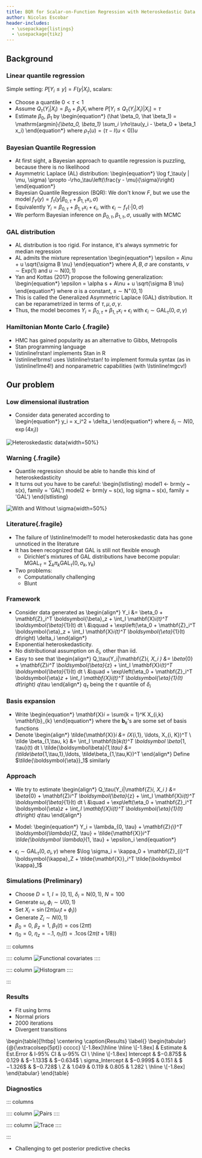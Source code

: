 ```yaml
---
title: BQR for Scalar-on-Function Regression with Heteroskedastic Data
author: Nicolas Escobar 
header-includes:
  - \usepackage{listings}
  - \usepackage{tikz}
---
```

<!-- 
# Project 1: BQR for Scalar-on-Function Regression with Heteroskedastic Data -->

## Background 

### Linear quantile regression 

Simple setting: $P[Y_i \leq y] = F(y | X_i)$, scalars:

- Choose a quantile $0 < \tau < 1$
- Assume $Q_\tau(Y_i | X_i) = \beta_0 + \beta_1 X_i$ where $P[Y_i \leq Q_\tau(Y_i|X_i) | X_i] = \tau$
- Estimate $\beta_0$, $\beta_1$ by 
    \begin{equation*}
    (\hat \beta_0, \hat \beta_1) = \mathrm{argmin}_{\beta_0, \beta_1} \sum_i \rho_\tau(y_i - \beta_0 + \beta_1 x_i)
    \end{equation*}
    where $\rho_\tau(u) = (\tau - I(u < 0))u$

### Bayesian Quantile Regression

- At first sight, a Bayesian approach to quantile regression is puzzling, because there is no likelihood
- Asymmetric Laplace (AL) distribution:
  \begin{equation*}
  \log f_\tau(y | \mu, \sigma) \propto -\rho_\tau\left(\frac{y - \mu}{\sigma}\right)
  \end{equation*}
- Bayesian Quantile Regression (BQR): We don't know $F$, but we use the model $f_Y(y) = f_\tau(y | \beta_{0, \tau} + \beta_{1, \tau} x_i, \sigma)$
- Equivalently $Y_i = \beta_{0,\tau} + \beta_{1, \tau} x_i + \epsilon_i$, with $\epsilon_i \sim f_\tau(\cdot| 0, \sigma)$
- We perform Bayesian inference on $\beta_{0, \tau}, \beta_{1, \tau}, \sigma$, usually with MCMC

### GAL distribution 

- AL distribution is too rigid. For instance, it's always symmetric for median regression
- AL admits the mixture representation 
  \begin{equation*}
  \epsilon = A\nu + u \sqrt{\sigma B \nu}
  \end{equation*}
  where $A, B, \sigma$ are constants, $\nu \sim \mathrm{Exp}(1)$ and $u \sim \mathrm{N}(0,1)$
- Yan and Kottas (2017) propose the following generalization:
  \begin{equation*}
  \epsilon = \alpha s + A\nu + u \sqrt{\sigma B \nu}
  \end{equation*}
  where $\alpha$ is a constant, $s \sim \mathrm{N}^+(0,1)$
- This is called the Generalized Asymmetric Laplace (GAL) distribution. It can be reparametrized in terms of $\tau, \mu, \sigma, \gamma$.
- Thus, the model becomes $Y_i = \beta_{0, \tau} + \beta_{1,\tau} x_i + \epsilon_i$ with $\epsilon_i \sim \mathrm{GAL}_\tau(0, \sigma, \gamma)$

### Hamiltonian Monte Carlo {.fragile}

- HMC has gained popularity as an alternative to Gibbs, Metropolis
- Stan programming language 
- \lstinline!rstan! implements Stan in R
- \lstinline!brms! uses \lstinline!rstan! to implement formula syntax (as in \lstinline!lme4!) and nonparametric capabilities (with \lstinline!mgcv!)

## Our problem

### Low dimensional ilustration 

-  Consider data generated according to  
    \begin{equation*}
    y_i = x_i^2 + \delta_i
    \end{equation*}
    where $\delta_i \sim N(0, \exp(4x_i))$

![Heteroskedastic data](code_by_nico/functional/slides/htskdata.png){width=50%}

### Warning {.fragile}

- Quantile regression should be able to handle this kind of heteroskedasticity 
- It turns out you have to be careful:
    \begin{lstlisting}
    model1 <- brm(y ~ s(x), family = 'GAL')
    model2 <- brm(y ~ s(x), log sigma ~ s(x), 
                    family = 'GAL')
    \end{lstlisting}

![With and Without $\sigma$](code_by_nico/functional/slides/wandwo.png){width=50%}

### Literature{.fragile}

- The failure of \lstinline!model1! to model heteroskedastic data has gone unnoticed in the literature
- It has been recognized that GAL is still not flexible enough 
  - Dirichlet's mixtures of GAL distributions have become popular:
    $\mathrm{MGAL}_\tau = \sum_k \pi_k \mathrm{GAL}_\tau(0, \sigma_k, \gamma_k)$
- Two problems:
  <!-- - Ammounts to 
    \begin{lstlisting}
    model1 <- brm(y ~ s(x), family = 'MGAL')
    \end{lstlisting}
    not adressing the heteroskedasticity directly  -->
  - Computationally challenging
  - Blunt

### Framework

- Consider data generated as 
  \begin{align*}
  Y_i &= \beta_0 + \mathbf{Z}_i^T \boldsymbol{\beta}_z + \int_I \mathbf{X}_i(t)^T \boldsymbol{\beta}_{1}(t) dt \\ &\qquad + \exp\left(\eta_0 + \mathbf{Z}_i^T \boldsymbol{\eta}_z + \int_I \mathbf{X}_i(t)^T \boldsymbol{\eta}_{1}(t) dt\right) \delta_i
  \end{align*}
- Exponential heteroskedasticity. 
- No distributional assumption on $\delta_i$, other than iid.
- Easy to see that 
  \begin{align*}
  Q_\tau(Y_i|\mathbf{Z}_i, X_i ) &= \beta_{0} + \mathbf{Z}_i^T \boldsymbol{\beta}_{z} + \int_I \mathbf{X}_i(t)^T \boldsymbol{\beta}_{1}(t) dt \\
  &\quad + \exp\left(\eta_0 + \mathbf{Z}_i^T \boldsymbol{\eta}_z + \int_I \mathbf{X}_i(t)^T \boldsymbol{\eta}_{1}(t) dt\right) q_\tau
  \end{align*}
  $q_\tau$ being the $\tau$ quantile of $\delta_i$
<!-- - So, quantiles are still linear, the problem is still tractable. -->

### Basis expansion

- Write 
  \begin{equation*}
  \mathbf{X}_i = \sum_{k = 1}^K X_{i,k} \mathbf{b}_{k}
  \end{equation*}
  where the $\mathbf{b}_{k}$'s are some set of basis functions
- Denote 
  \begin{align*}
  \tilde{\mathbf{X}}_i &= (X_{i,1}, \ldots, X_{i, K})^T \\
  \tilde \beta_{1,\tau, k} &= \int_I \mathbf{b}_k(t)^T \boldsymbol \beta_{1, \tau}(t) dt \\
  \tilde{\boldsymbol\beta}_{1,\tau} &= (\tilde\beta_{1,\tau,1},\ldots, \tilde\beta_{1,\tau,K})^T
  \end{align*} 
  Define $\tilde{\boldsymbol{\eta}}_1$ similarly

### Approach 

- We try to estimate
  \begin{align*}
  Q_\tau(Y_i|\mathbf{Z}_i, X_i ) &= \beta_{0} + \mathbf{Z}_i^T \boldsymbol{\beta}_{z} + \int_I \mathbf{X}_i(t)^T \boldsymbol{\beta}_{1}(t) dt \\
  &\quad + \exp\left(\eta_0 + \mathbf{Z}_i^T \boldsymbol{\eta}_z + \int_I \mathbf{X}_i(t)^T \boldsymbol{\eta}_{1}(t) dt\right) q_\tau
  \end{align*}

- Model:
  \begin{equation*}
  Y_i = \lambda_{0, \tau} + \mathbf{Z}_{i}^T \boldsymbol{\lambda}_{Z, \tau} + \tilde{\mathbf{X}}_i^T \tilde{\boldsymbol \lambda}_{1, \tau} + \epsilon_i
  \end{equation*}
<!-- - Approach suggested by literature: $\epsilon_i \sim \mathrm{MGAL}_\tau$. Valid, but probably inefficient.  -->
- $\epsilon_i \sim \mathrm{GAL}_\tau(0, \sigma_i, \gamma)$ where $\log \sigma_i = \kappa_0 + \mathbf{Z}_{i}^T \boldsymbol{\kappa}_Z + \tilde{\mathbf{X}}_i^T \tilde{\boldsymbol \kappa}_1$


### Simulations (Preliminary)

- Choose $D = 1$, $I = [0,1]$, $\delta_i = \mathrm{N}(0,1)$, $N = 100$
- Generate $\omega_i, \phi_i \sim U(0,1)$
- Set $X_i = \sin(2\pi(\omega_i t + \phi_i))$
- Generate $Z_i \sim N(0,1)$
- $\beta_0 = 0$, $\beta_z = 1$, $\beta_1(t) = \cos(2\pi t)$ 
- $\eta_0 = 0$, $\eta_z = -.1$, $\eta_1(t) =.1 \cos(2 \pi (t + 1/8))$ 

::: columns

:::: column
![Functional covariates](code_by_nico/functional/slides/xs.png)
::::

:::: column
![Histogram](code_by_nico/functional/slides/ys.png)
::::

:::

### Results

- Fit using brms
- Normal priors 
- 2000 iterations
- Divergent transitions

\begin{table}[!htbp] \centering 
  \caption{Results} 
  \label{} 
\begin{tabular}{@{\extracolsep{5pt}} ccccc} 
\\[-1.8ex]\hline 
\hline \\[-1.8ex] 
 & Estimate & Est.Error & l-95\% CI & u-95\% CI \\ 
\hline \\[-1.8ex] 
Intercept & $$-$0.875$ & $0.129$ & $$-$1.133$ & $$-$0.634$ \\ 
sigma\_Intercept & $$-$0.999$ & $0.151$ & $$-$1.326$ & $$-$0.728$ \\ 
Z & $1.049$ & $0.119$ & $0.805$ & $1.282$ \\ 
\hline \\[-1.8ex] 
\end{tabular} 
\end{table} 

### Diagnostics

::: columns

:::: column
![Pairs](code_by_nico/functional/slides/pairs.png)
::::

:::: column
![Trace](code_by_nico/functional/slides/trace.png)
::::

:::

- Challenging to get posterior predictive checks











<!-- - This case was already in Zoh (2023), even though it was not considered explicitely -->
<!-- 
# Project 2: Bayesian MIMIC

## Background

### Literature: MIMIC-ME

- Tekwe et al. (2014):
  \begin{eqnarray}
Y_{ij} &=& \beta_{0j} + \beta_{ys,j}S_i+ \epsilon_{y,ij}; \nonumber  \\ % \label{Model.2_eq1}  \\
S_i &=&  f_{x}(X_{i}) + \sum^{M}_{m=1} h_{z_m}(Z_m) + \eta_i; \label{Model.2_eq1}   \\ %  \label{Model.2_eq2} \\
W_{i,k} &=& X_{i} + U_{w,ik},\; \mbox{for}\; k = 1,\cdots, K\nonumber  \\
X_i | \mathbf{Z}_{i} &  = & \mu_l + \boldsymbol\alpha_{z}^T\mathbf{Z}_i + \epsilon_{x}\; \nonumber 
\end{eqnarray}

---

![](code_by_nico/functional/slides/tik.png)

## Bayesian estimation 

### First results

- Latent factors can be treated as missing data, but this is not straightforward to implement 
- Chains are very inefficient 

![Results](code_by_nico/functional/slides/sem.png)
 -->









